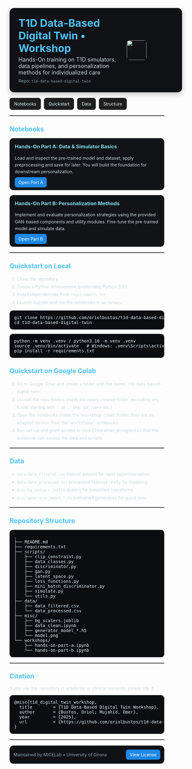 <!-- README: T1D Data-Based Digital Twin Workshop (HTML-only) -->

<div style="background-color:#0f1115; padding:28px; border-radius:14px; display:table; width:100%; border:1px solid #23262e; box-shadow:0 6px 18px rgba(0,0,0,0.25);">

  <div style="display:table-cell; vertical-align:top; width:70%; padding-right:16px;">
    <h1 style="color:#4FC3F7; margin:0 0 6px 0; font-size:34px; line-height:1.2;">
      T1D Data-Based Digital Twin • Workshop
    </h1>
    <p style="font-size:18px; color:#cfd8dc; margin:0;">
      Hands-On training on T1D simulators, data pipelines, and personalization methods for individualized care
    </p>
    <p style="font-size:14px; color:#90a4ae; margin:8px 0 0 0;">
      Repo: <code>t1d-data-based-digital-twin</code>
    </p>
  </div>

  <div style="display:table-cell; vertical-align:middle; text-align:left; width:30%; padding-right:20px;">
    <img src="https://micelab.udg.edu/wp-content/uploads/2022/08/MICElab-letras_png-300x119.png" alt="MICELab" style="height:64px; border-radius:8px;">
  </div>
</div>

<div style="margin-top:18px; display:flex; gap:10px; flex-wrap:wrap;">
  <a href="#notebooks" style="text-decoration:none; background:#1e1e1e; color:#e0f7fa; padding:10px 14px; border-radius:8px; border:1px solid #2c2c2c;">Notebooks</a>
  <a href="#quickstart" style="text-decoration:none; background:#1e1e1e; color:#e0f7fa; padding:10px 14px; border-radius:8px; border:1px solid #2c2c2c;">Quickstart</a>
  <a href="#data-layout" style="text-decoration:none; background:#1e1e1e; color:#e0f7fa; padding:10px 14px; border-radius:8px; border:1px solid #2c2c2c;">Data</a>
  <a href="#structure" style="text-decoration:none; background:#1e1e1e; color:#e0f7fa; padding:10px 14px; border-radius:8px; border:1px solid #2c2c2c;">Structure</a>
</div>

<hr style="border:none; border-top:1px solid #2c2c2c; margin:18px 0;">

<h2 id="notebooks" style="color:#4FC3F7;">Notebooks</h2>

<div style="display:flex; gap:16px; flex-wrap:wrap;">

  <div style="flex:1 1 360px; background:#111317; border:1px solid #23262e; border-radius:12px; padding:16px;">
    <h3 style="margin-top:0; color:#80deea;">Hands-On Part A: Data & Simulator Basics</h3>
    <p style="color:#cfd8dc; line-height:1.6;">
      Load and inspect the pre-trained model and dataset, apply preprocessing and save for later.
      You will build the foundation for downstream personalization.
    </p>
    <p style="margin:10px 0 0 0;">
      <a href="workshops/hands-on-part-a.ipynb" style="background:#1e88e5; color:#fff; padding:8px 12px; border-radius:8px; text-decoration:none;">Open Part A</a>
    </p>
  </div>

  <div style="flex:1 1 360px; background:#111317; border:1px solid #23262e; border-radius:12px; padding:16px;">
    <h3 style="margin-top:0; color:#80deea;">Hands-On Part B: Personalization Methods</h3>
    <p style="color:#cfd8dc; line-height:1.6;">
      Implement and evaluate personalization strategies using the provided GAN-based components and utility modules. Fine-tune the pre-trained model and simulate data.
    </p>
    <p style="margin:10px 0 0 0;">
      <a href="workshops/hands-on-part-b.ipynb" style="background:#1e88e5; color:#fff; padding:8px 12px; border-radius:8px; text-decoration:none;">Open Part B</a>
    </p>
  </div>

</div>

<hr style="border:none; border-top:1px solid #2c2c2c; margin:18px 0;">

<h2 id="quickstart" style="color:#4FC3F7;">Quickstart on Local</h2>

<ol style="line-height:1.8; color:#cfd8dc;">
  <li>Clone the repository</li>
  <li>Create a Python environment (preferrably Python 3.10)</li>
  <li>Install dependencies from <code>requirements.txt</code></li>
  <li>Launch Jupyter and run the notebooks in <code>workshops/</code></li>
</ol>

<pre style="background:#0b0d10; color:#e3f2fd; padding:14px; border-radius:10px; border:1px solid #23262e; overflow:auto; margin-top:8px;">
git clone https://github.com/oriolbustos/t1d-data-based-digital-twin.git
cd t1d-data-based-digital-twin
</pre>

<pre style="background:#0b0d10; color:#e3f2fd; padding:14px; border-radius:10px; border:1px solid #23262e; overflow:auto; margin-top:8px;">
python -m venv .venv / python3.10 -m venv .venv
source .venv/bin/activate   # Windows: .venv\Scripts\activate
pip install -r requirements.txt
</pre>

<h2 id="quickstart" style="color:#4FC3F7;">Quickstart on Google Colab</h2>
<ol style="line-height:1.8; color:#cfd8dc;">
  <li>Go to Google Drive and create a folder with the name: `t1d-data-based-digital-twin'.</li>
  <li>Upload the repo folders inside the newly created folder, excluding any folder starting with `.` or `_` (eg. .git, .venv etc.)</li>
  <li>Open the notebooks inside the 'workshop-colab' folder, they are an adapted version from the 'workshops'' notebooks.</li>
  <li>Run set-up and grant access to your Drive when prompted so that the notebook can access the data and scripts.</li>
</ol>

<hr style="border:none; border-top:1px solid #2c2c2c; margin:18px 0;">

<h2 id="data-layout" style="color:#4FC3F7;">Data</h2>
<ul style="color:#cfd8dc; line-height:1.8;">
  <li><code>data/data_filtered.csv</code> filtered dataset for rapid experimentation</li>
  <li><code>data/data_processed.csv</code> processed features ready for modeling</li>
  <li><code>misc/bg_scalers.joblib</code> scalers for consistent transforms</li>
  <li><code>misc/generator_model_*.h5</code> pretrained generators for quick runs</li>
</ul>

<hr style="border:none; border-top:1px solid #2c2c2c; margin:18px 0;">

<h2 id="structure" style="color:#4FC3F7;">Repository Structure</h2>

<pre style="background:#0b0d10; color:#e3f2fd; padding:14px; border-radius:10px; border:1px solid #23262e; overflow:auto;">
.
├── README.md
├── requirements.txt
├── scripts/
│   ├── clip_constraint.py
│   ├── data_classes.py
│   ├── discriminator.py
│   ├── gan.py
│   ├── latent_space.py
│   ├── loss_functions.py
│   ├── mini_batch_discriminator.py
│   ├── simulate.py
│   └── utils.py
├── data/
│   ├── data_filtered.csv
│   └── data_processed.csv
├── misc/
│   ├── bg_scalers.joblib
│   ├── data_clean.ipynb
│   ├── generator_model_*.h5
│   └── model.png
└── workshops/
    ├── hands-on-part-a.ipynb
    └── hands-on-part-b.ipynb
</pre>

<hr style="border:none; border-top:1px solid #2c2c2c; margin:18px 0;">

<h2 id="citation" style="color:#4FC3F7;">Citation</h2>
<p style="color:#cfd8dc;">If you use this repository in academic or clinical research, please cite it.</p>

<pre style="background:#0b0d10; color:#e3f2fd; padding:14px; border-radius:10px; border:1px solid #23262e; overflow:auto;">
@misc{t1d_digital_twin_workshop,
  title        = {T1D Data-Based Digital Twin Workshop},
  author       = {Bustos, Oriol; Mujahid, Omer},
  year         = {2025},
  url          = {https://github.com/oriolbustos/t1d-data-based-digital-twin}
}
</pre>

<hr style="border:none; border-top:1px solid #2c2c2c; margin:18px 0;">

<div style="margin-top:16px; background:#0f1115; border:1px solid #23262e; border-radius:12px; padding:12px; display:flex; align-items:center; justify-content:space-between;">
  <span style="color:#90a4ae;">Maintained by MICELab • University of Girona</span>
  <a href="LICENSE.md" style="text-decoration:none; background:#1e88e5; color:#fff; padding:8px 12px; border-radius:8px;">View License</a>
</div>
